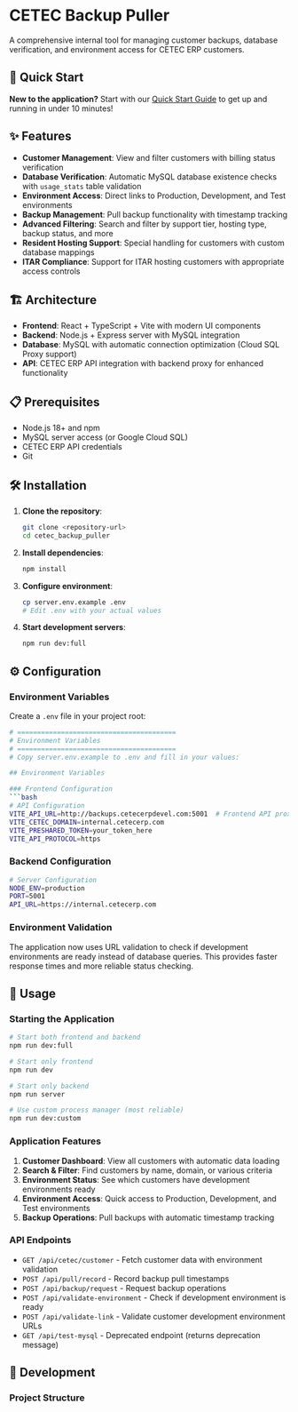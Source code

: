 # CETEC Backup Puller

A comprehensive internal tool for managing customer backups, database verification, and environment access for CETEC ERP customers.

## 🚀 Quick Start

**New to the application?** Start with our [Quick Start Guide](./QUICK_START.md) to get up and running in under 10 minutes!

## ✨ Features

- **Customer Management**: View and filter customers with billing status verification
- **Database Verification**: Automatic MySQL database existence checks with `usage_stats` table validation
- **Environment Access**: Direct links to Production, Development, and Test environments
- **Backup Management**: Pull backup functionality with timestamp tracking
- **Advanced Filtering**: Search and filter by support tier, hosting type, backup status, and more
- **Resident Hosting Support**: Special handling for customers with custom database mappings
- **ITAR Compliance**: Support for ITAR hosting customers with appropriate access controls

## 🏗️ Architecture

- **Frontend**: React + TypeScript + Vite with modern UI components
- **Backend**: Node.js + Express server with MySQL integration
- **Database**: MySQL with automatic connection optimization (Cloud SQL Proxy support)
- **API**: CETEC ERP API integration with backend proxy for enhanced functionality

## 📋 Prerequisites

- Node.js 18+ and npm
- MySQL server access (or Google Cloud SQL)
- CETEC ERP API credentials
- Git

## 🛠️ Installation

1. **Clone the repository**:
   ```bash
   git clone <repository-url>
   cd cetec_backup_puller
   ```

2. **Install dependencies**:
   ```bash
   npm install
   ```

3. **Configure environment**:
   ```bash
   cp server.env.example .env
   # Edit .env with your actual values
   ```

4. **Start development servers**:
   ```bash
   npm run dev:full
   ```

## ⚙️ Configuration

### Environment Variables

Create a `.env` file in your project root:

```bash
# ========================================
# Environment Variables
# ========================================
# Copy server.env.example to .env and fill in your values:

## Environment Variables

### Frontend Configuration
```bash
# API Configuration
VITE_API_URL=http://backups.cetecerpdevel.com:5001  # Frontend API proxy target
VITE_CETEC_DOMAIN=internal.cetecerp.com
VITE_PRESHARED_TOKEN=your_token_here
VITE_API_PROTOCOL=https
```

### Backend Configuration
```bash
# Server Configuration
NODE_ENV=production
PORT=5001
API_URL=https://internal.cetecerp.com
```

### Environment Validation

The application now uses URL validation to check if development environments are ready instead of database queries. This provides faster response times and more reliable status checking.

## 🚀 Usage

### Starting the Application

```bash
# Start both frontend and backend
npm run dev:full

# Start only frontend
npm run dev

# Start only backend
npm run server

# Use custom process manager (most reliable)
npm run dev:custom
```

### Application Features

1. **Customer Dashboard**: View all customers with automatic data loading
2. **Search & Filter**: Find customers by name, domain, or various criteria
3. **Environment Status**: See which customers have development environments ready
4. **Environment Access**: Quick access to Production, Development, and Test environments
5. **Backup Operations**: Pull backups with automatic timestamp tracking

### API Endpoints

- `GET /api/cetec/customer` - Fetch customer data with environment validation
- `POST /api/pull/record` - Record backup pull timestamps
- `POST /api/backup/request` - Request backup operations
- `POST /api/validate-environment` - Check if development environment is ready
- `POST /api/validate-link` - Validate customer development environment URLs
- `GET /api/test-mysql` - Deprecated endpoint (returns deprecation message)

## 🔧 Development

### Project Structure

```